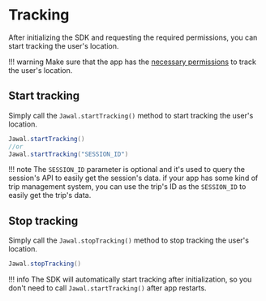 # Tracking

After initializing the SDK and requesting the required permissions, you can start tracking the user's location.

!!! warning
    Make sure that the app has the [necessary permissions](https://developer.android.com/training/location/permissions) to track the user's location.

## Start tracking

Simply call the `Jawal.startTracking()` method to start tracking the user's location.

```java
Jawal.startTracking()
//or 
Jawal.startTracking("SESSION_ID")
```

!!! note
    The `SESSION_ID` parameter is optional and it's used to query the session's API to easily get the session's data.
    if your app has some kind of trip management system, you can use the trip's ID as the `SESSION_ID` to easily get the trip's data.

## Stop tracking

Simply call the `Jawal.stopTracking()` method to stop tracking the user's location.

```java
Jawal.stopTracking()
```

!!! info
    The SDK will automatically start tracking after initialization, so you don't need to call `Jawal.startTracking()` after app restarts.
